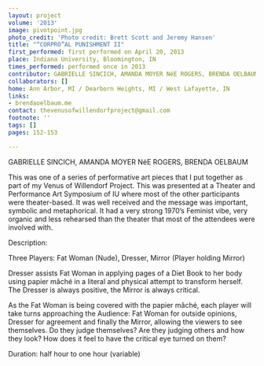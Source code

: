 ```yaml
---
layout: project
volume: '2013'
image: pivotpoint.jpg
photo_credit: 'Photo credit: Brett Scott and Jeremy Hansen'
title: "“CORPRO”AL PUNISHMENT II"
first_performed: first performed on April 20, 2013
place: Indiana University, Bloomington, IN
times_performed: performed once in 2013
contributor: GABRIELLE SINCICH, AMANDA MOYER NéE ROGERS, BRENDA OELBAUM
collaborators: []
home: Ann Arbor, MI / Dearborn Heights, MI / West Lafayette, IN
links:
- brendaoelbaum.me
contact: thevenusofwillendorfproject@gmail.com
footnote: ''
tags: []
pages: 152-153

---
```


GABRIELLE SINCICH, AMANDA MOYER NéE ROGERS, BRENDA OELBAUM

This was one of a series of performative art pieces that I put together as part of my Venus of Willendorf Project. This was presented at a Theater and Performance Art Symposium of IU where most of the other participants were theater-based. It was well received and the message was important, symbolic and metaphorical. It had a very strong 1970’s Feminist vibe, very organic and less rehearsed than the theater that most of the attendees were involved with.

Description:

Three Players: Fat Woman (Nude), Dresser, Mirror (Player holding Mirror)

Dresser assists Fat Woman in applying pages of a Diet Book to her body using papier mâché in a literal and physical attempt to transform herself. The Dresser is always positive, the Mirror is always critical.

As the Fat Woman is being covered with the papier mâché, each player will take turns approaching the Audience: Fat Woman for outside opinions, Dresser for agreement and finally the Mirror, allowing the viewers to see themselves. Do they judge themselves? Are they judging others and how they look? How does it feel to have the critical eye turned on them?

Duration: half hour to one hour (variable)
